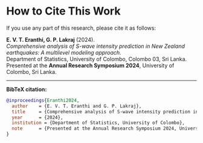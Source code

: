 # How to Cite This Work

If you use any part of this research, please cite it as follows:

**E. V. T. Eranthi, G. P. Lakraj** (2024).  
*Comprehensive analysis of S-wave intensity prediction in New Zealand earthquakes: A multilevel modeling approach.*  
Department of Statistics, University of Colombo, Colombo 03, Sri Lanka.  
Presented at the **Annual Research Symposium 2024**, University of Colombo, Sri Lanka.

---

**BibTeX citation:**
```bibtex
@inproceedings{Eranthi2024,
  author    = {E. V. T. Eranthi and G. P. Lakraj},
  title     = {Comprehensive analysis of S-wave intensity prediction in New Zealand earthquakes: A multilevel modeling approach},
  year      = {2024},
  institution = {Department of Statistics, University of Colombo},
  note      = {Presented at the Annual Research Symposium 2024, University of Colombo, Sri Lanka}
}
